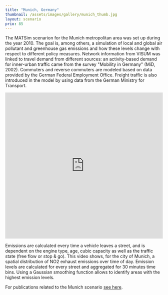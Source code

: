 ```yaml
---
title: "Munich, Germany"
thumbnail: /assets/images/gallery/munich_thumb.jpg
layout: scenario
prio: 85
---
```

The MATSim scenarion for the Munich metropolitan area was set up during the year 2010. The goal is, among others, a simulation of local and global air pollutant and greenhouse gas emissions and how these levels change with respect to different policy measures. Network information from VISUM was linked to travel demand from different sources: an activity-based demand for inner-urban traffic came from the survey "Mobility in Germany" (MiD, 2002). Commuters and reverse commuters are modeled based on data provided by the German Federal Employment Office. Freight traffic is also introduced in the model by using data from the German Ministry for Transport.

<iframe allowfullscreen="" frameborder="0" height="468" mozallowfullscreen="" src="https://player.vimeo.com/video/113487485" webkitallowfullscreen="" width="100%"></iframe>

Emissions are calculated every time a vehicle leaves a street, and is dependent on the engine type, age, cubic capacity as well as the traffic state (free flow or stop & go). This video shows, for the city of Munich, a spatial distribution of NO2 exhaust emissions over time of day. Emission levels are calculated for every street and aggregated for 30 minutes time bins. Using a Gaussian smoothing function allows to identify areas with the highest emission levels.

For publications related to the Munich scenario [see here](http://www.tu-berlin.de/?id=87997).
